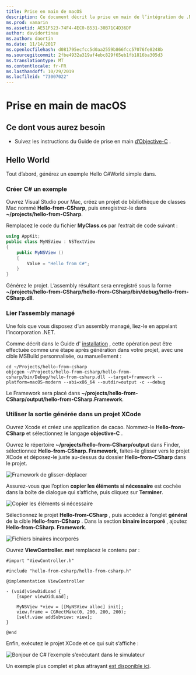```yaml
---
title: Prise en main de macOS
description: Ce document décrit la prise en main de l’intégration de .NET avec macOS. Il traite des exigences et présente un exemple d’application pour montrer comment lier l’assembly managé et utiliser la sortie générée dans un projet XCode.
ms.prod: xamarin
ms.assetid: AE51F523-74F4-4EC0-B531-30B71C4D36DF
author: davidortinau
ms.author: daortin
ms.date: 11/14/2017
ms.openlocfilehash: d081795ecfcc5d0aa2559b866fcc57076fe8248b
ms.sourcegitcommit: 2fbe4932a319af4ebc829f65eb1fb1816ba305d3
ms.translationtype: MT
ms.contentlocale: fr-FR
ms.lasthandoff: 10/29/2019
ms.locfileid: "73007022"
---
```

# <a name="getting-started-with-macos"></a>Prise en main de macOS

## <a name="what-you-will-need"></a>Ce dont vous aurez besoin

* Suivez les instructions du Guide de prise en main [d’Objective-C](~/tools/dotnet-embedding/get-started/objective-c/index.md) .

## <a name="hello-world"></a>Hello World

Tout d’abord, générez un exemple Hello C#World simple dans.

### <a name="create-c-sample"></a>Créer C# un exemple

Ouvrez Visual Studio pour Mac, créez un projet de bibliothèque de classes Mac nommé **Hello-from-CSharp**, puis enregistrez-le dans **~/projects/hello-from-CSharp**.

Remplacez le code du fichier **MyClass.cs** par l’extrait de code suivant :

```csharp
using AppKit;
public class MyNSView : NSTextView
{
    public MyNSView ()
    {
        Value = "Hello from C#";
    }
}
```

Générez le projet. L’assembly résultant sera enregistré sous la forme **~/projects/hello-from-CSharp/hello-from-CSharp/bin/debug/hello-from-CSharp.dll**.

### <a name="bind-the-managed-assembly"></a>Lier l’assembly managé

Une fois que vous disposez d’un assembly managé, liez-le en appelant l’incorporation .NET.

Comme décrit dans le Guide d' [installation](~/tools/dotnet-embedding/get-started/install/install.md) , cette opération peut être effectuée comme une étape après génération dans votre projet, avec une cible MSBuild personnalisée, ou manuellement :

```shell
cd ~/Projects/hello-from-csharp
objcgen ~/Projects/hello-from-csharp/hello-from-csharp/bin/Debug/hello-from-csharp.dll --target=framework --platform=macOS-modern --abi=x86_64 --outdir=output -c --debug
```

Le Framework sera placé dans **~/projects/hello-from-CSharp/output/hello-from-CSharp.Framework**.

### <a name="use-the-generated-output-in-an-xcode-project"></a>Utiliser la sortie générée dans un projet XCode

Ouvrez Xcode et créez une application de cacao. Nommez-le **Hello-from-CSharp** et sélectionnez le langage **objective-C** .

Ouvrez le répertoire **~/projects/hello-from-CSharp/output** dans Finder, sélectionnez **Hello-from-CSharp. Framework**, faites-le glisser vers le projet XCode et déposez-le juste au-dessus du dossier **Hello-from-CSharp** dans le projet.

![Framework de glisser-déplacer](macos-images/hello-from-csharp-mac-drag-drop-framework.png)

Assurez-vous que l’option **copier les éléments si nécessaire** est cochée dans la boîte de dialogue qui s’affiche, puis cliquez sur **Terminer**.

![Copier les éléments si nécessaire](macos-images/hello-from-csharp-mac-copy-items-if-needed.png)

Sélectionnez le projet **Hello-from-CSharp** , puis accédez à l’onglet **général** de la cible **Hello-from-CSharp** . Dans la section **binaire incorporé** , ajoutez **Hello-from-CSharp. Framework**.

![Fichiers binaires incorporés](macos-images/hello-from-csharp-mac-embedded-binaries.png)

Ouvrez **ViewController. m**et remplacez le contenu par :

```objc
#import "ViewController.h"

#include "hello-from-csharp/hello-from-csharp.h"

@implementation ViewController

- (void)viewDidLoad {
    [super viewDidLoad];
    
    MyNSView *view = [[MyNSView alloc] init];
    view.frame = CGRectMake(0, 200, 200, 200);
    [self.view addSubview: view];
}

@end
```

Enfin, exécutez le projet XCode et ce qui suit s’affiche :

![Bonjour de C# l’exemple s’exécutant dans le simulateur](macos-images/hello-from-csharp-mac.png)

Un exemple plus complet et plus attrayant [est disponible ici](https://github.com/mono/Embeddinator-4000/tree/objc/samples/mac/weather).
